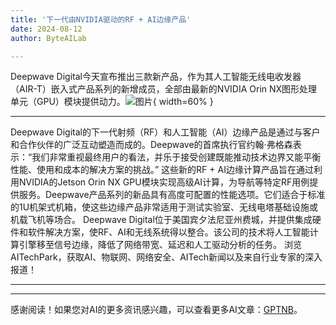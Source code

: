 ```yaml
---
title: '下一代由NVIDIA驱动的RF + AI边缘产品'
date: 2024-08-12
author: ByteAILab

---
```


Deepwave Digital今天宣布推出三款新产品，作为其人工智能无线电收发器（AIR-T）嵌入式产品系列的新增成员，全部由最新的NVIDIA Orin NX图形处理单元（GPU）模块提供动力。![图片](https://ai-techpark.com/wp-content/uploads/2024/08/Next-Ge-960x540.jpg){ width=60% }

---

Deepwave Digital的下一代射频（RF）和人工智能（AI）边缘产品是通过与客户和合作伙伴的广泛互动塑造而成的。Deepwave的首席执行官约翰·弗格森表示：“我们非常重视最终用户的看法，并乐于接受创建既能推动技术边界又能平衡性能、使用和成本的解决方案的挑战。”
这些新的RF + AI边缘计算产品旨在通过利用NVIDIA的Jetson Orin NX GPU模块实现高级AI计算，为导航等特定RF用例提供服务。Deepwave产品系列的新品具有高度可配置的性能选项。它们适合于标准的1U机架式机箱，使这些边缘产品非常适用于测试实验室、无线电塔基础设施或机载飞机等场合。
Deepwave Digital位于美国宾夕法尼亚州费城，并提供集成硬件和软件解决方案，使RF、AI和无线系统得以整合。该公司的技术将人工智能计算引擎移至信号边缘，降低了网络带宽、延迟和人工驱动分析的任务。
浏览AITechPark，获取AI、物联网、网络安全、AITech新闻以及来自行业专家的深入报道！ 

---
---
感谢阅读！如果您对AI的更多资讯感兴趣，可以查看更多AI文章：[GPTNB](https://gptnb.com)。